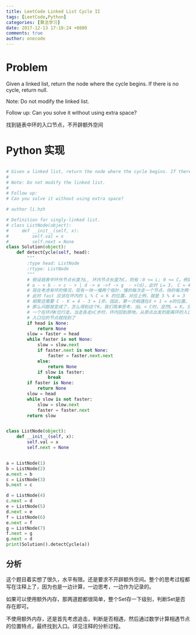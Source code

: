 ```yaml
---
title: LeetCode Linked List Cycle II
tags: [LeetCode,Python]
categories: [算法学习]
date: 2017-12-13 17:18:24 +0800
comments: true
author: onecode
---
```

# Problem

Given a linked list, return the node where the cycle begins. If there is no cycle, return null.

Note: Do not modify the linked list.

Follow up:
Can you solve it without using extra space?

找到链表中环的入口节点，不开辟额外空间

<!--break-->

# Python 实现

``` python

# Given a linked list, return the node where the cycle begins. If there is no cycle, return null.
#
# Note: Do not modify the linked list.
#
# Follow up:
# Can you solve it without using extra space?

# author li.hzh

# Definition for singly-linked list.
# class ListNode(object):
#     def __init__(self, x):
#         self.val = x
#         self.next = None
class Solution(object):
    def detectCycle(self, head):
        """
        :type head: ListNode
        :rtype: ListNode
        """
        # 假设链表中环外节点长度为L, 环内节点长度为C。则有：0 <= L; 0 <= C。例如：
        # a - > b - > c - > | d -> e ->f -> g  - >(d)，此时 L= 3， C = 4。
        # 现在考虑有环的情况，现有一快一慢两个指针，慢的每次走一个节点，快的每次两个，则有，慢节点进入环，需要L步，
        # 此时 fast 应该在环内的 L % C = K 的位置。对应上例，就是 3 % 4 = 3 （d + 3 = g）的位置。因此，从环内看，
        # 相聚还需要 C - K = 4 - 3 = 1步。因此，第一次相遇在d + 1 = e的位置。此时，走到环的初始位，需要 C - (C - K) = K = 3步。
        # 那么问题就变成了，怎么得到这个K。我们简单思考，当L < C时，显然L = K。当 L > C 时，我们想象成两个每次都一步的指针，一个从头，
        # 一个在环内K位行走。当走各走nC步时，环内回到原地。从原点出发的距离环的入口正好还差K步，因此，不论如何，二者必将在入口处相遇。
        # 入口位的节点就找到了
        if head is None:
            return None
        slow = faster = head
        while faster is not None:
            slow = slow.next
            if faster.next is not None:
                faster = faster.next.next
            else:
                return None
            if slow is faster:
                break
        if faster is None:
            return None
        slow = head
        while slow is not faster:
            slow = slow.next
            faster = faster.next
        return slow


class ListNode(object):
    def __init__(self, x):
        self.val = x
        self.next = None


a = ListNode(1)
b = ListNode(2)
a.next = b
c = ListNode(3)
b.next = c

d = ListNode(4)
c.next = d
e = ListNode(5)
d.next = e
f = ListNode(6)
e.next = f
g = ListNode(7)
f.next = g
g.next = d
print(Solution().detectCycle(a))


```

## 分析

这个题目着实想了很久，水平有限。还是要求不开辟额外空间。整个的思考过程都写在注释上了，因为也是一边计算，一边思考，一边作为记录的。

如果可以使用额外内存，那两道题都很简单，整个Set存一下级别，判断Set是否存在即可。

不使用额外内存，还是首先考虑追击，判断是否相遇，然后通过数学计算相遇节点的位置特点，最终找到入口。详见注释的分析过程。

